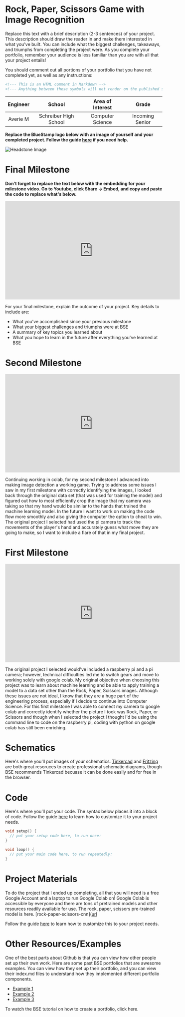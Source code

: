 # Rock, Paper, Scissors Game with Image Recognition
Replace this text with a brief description (2-3 sentences) of your project. This description should draw the reader in and make them interested in what you've built. You can include what the biggest challenges, takeaways, and triumphs from completing the project were. As you complete your portfolio, remember your audience is less familiar than you are with all that your project entails!

You should comment out all portions of your portfolio that you have not completed yet, as well as any instructions:
```HTML 
<!--- This is an HTML comment in Markdown -->
<!--- Anything between these symbols will not render on the published site -->
```

| **Engineer** | **School** | **Area of Interest** | **Grade** |
|:--:|:--:|:--:|:--:|
| Averie M | Schreiber High School | Computer Science | Incoming Senior

**Replace the BlueStamp logo below with an image of yourself and your completed project. Follow the guide [here](https://tomcam.github.io/least-github-pages/adding-images-github-pages-site.html) if you need help.**

![Headstone Image](logo.svg)
  
# Final Milestone

**Don't forget to replace the text below with the embedding for your milestone video. Go to Youtube, click Share -> Embed, and copy and paste the code to replace what's below.**

<iframe width="560" height="315" src="https://www.youtube.com/embed/JKLz-hdu-_E" title="YouTube video player" frameborder="0" allow="accelerometer; autoplay; clipboard-write; encrypted-media; gyroscope; picture-in-picture; web-share" allowfullscreen></iframe>

For your final milestone, explain the outcome of your project. Key details to include are:
- What you've accomplished since your previous milestone
- What your biggest challenges and triumphs were at BSE
- A summary of key topics you learned about
- What you hope to learn in the future after everything you've learned at BSE



# Second Milestone

<iframe width="560" height="315" src="https://www.youtube.com/embed/Saz_tLSkUOA" title="YouTube video player" frameborder="0" allow="accelerometer; autoplay; clipboard-write; encrypted-media; gyroscope; picture-in-picture; web-share" allowfullscreen></iframe>

Continuing working in colab, for my second milestone I advanced into making image detection a working game.  Trying to address some issues I saw in my first milestone with correctly identifying the images, I looked back through the original data set (that was used for training the model) and figured out how to most efficiently crop the image that my camera was taking so that my hand would be similar to the hands that trained the machine learning model.  In the future I want to work on making the code flow more smoothly and also giving the computer the option to cheat to win.  The original project I selected had used the pi camera to track the movements of the player's hand and accurately guess what move they are going to make, so I want to include a flare of that in my final project.

# First Milestone

<iframe width="560" height="315" src="https://www.youtube.com/embed/iWbenZ6Ey8c" title="YouTube video player" frameborder="0" allow="accelerometer; autoplay; clipboard-write; encrypted-media; gyroscope; picture-in-picture; web-share" allowfullscreen></iframe>

The original project I selected would've included a raspberry pi and a pi camera; however, technical difficulties led me to switch gears and move to working solely with google colab.  My original objective when choosing this project was to learn about machine learning and be able to apply training a model to a data set other than the Rock, Paper, Scissors images.  Although these issues are not ideal, I know that they are a huge part of the engineering process, especially if I decide to continue into Computer Science.  For this first milestone I was able to connect my camera to google colab and correctly identify whether the picture I took was Rock, Paper, or Scissors and though when I selected the project I thought I'd be using the command line to code on the raspberry pi, coding with python on google colab has still been enriching.  

# Schematics 
Here's where you'll put images of your schematics. [Tinkercad](https://www.tinkercad.com/blog/official-guide-to-tinkercad-circuits) and [Fritzing](https://fritzing.org/learning/) are both great resoruces to create professional schematic diagrams, though BSE recommends Tinkercad becuase it can be done easily and for free in the browser. 

# Code
Here's where you'll put your code. The syntax below places it into a block of code. Follow the guide [here]([url](https://www.markdownguide.org/extended-syntax/)) to learn how to customize it to your project needs. 

```c++
void setup() {
  // put your setup code here, to run once:
}

void loop() {
  // put your main code here, to run repeatedly:
}
```

# Project Materials
To do the project that I ended up completing, all that you will need is a free Google Account and a laptop to run Google Colab on!  Google Colab is accessible by everyone and there are tons of pretrained models and other resources readily available for use.
The rock, paper, scissors pre-trained model is here. [rock-paper-scissors-cnn]([url](https://colab.research.google.com/github/trekhleb/machine-learning-experiments/blob/master/experiments/rock_paper_scissors_cnn/rock_paper_scissors_cnn.ipynb)

Follow the guide [here]([url](https://www.markdownguide.org/extended-syntax/)) to learn how to customize this to your project needs. 

# Other Resources/Examples
One of the best parts about Github is that you can view how other people set up their own work. Here are some past BSE portfolios that are awesome examples. You can view how they set up their portfolio, and you can view their index.md files to understand how they implemented different portfolio components.
- [Example 1](https://trashytuber.github.io/YimingJiaBlueStamp/)
- [Example 2](https://sviatil0.github.io/Sviatoslav_BSE/)
- [Example 3](https://arneshkumar.github.io/arneshbluestamp/)

To watch the BSE tutorial on how to create a portfolio, click here.
